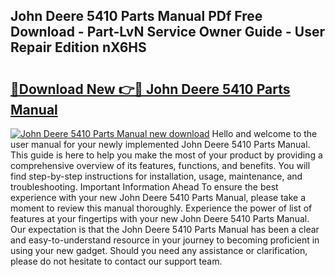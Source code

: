 ## John Deere 5410 Parts Manual PDf Free Download - Part-LvN Service Owner Guide - User Repair Edition nX6HS

# <h2><a href="http://bc93943.oget.top/?id=John+Deere+5410+Parts+Manual">🔗Download New 👉🔴 John Deere 5410 Parts Manual</a></h2>

[![John Deere 5410 Parts Manual new download](https://i.imgur.com/5g1atiW.png)](http://bc93943.oget.top/?id=John+Deere+5410+Parts+Manual)
Hello and welcome to the user manual for your newly implemented John Deere 5410 Parts Manual. This guide is here to help you make the most of your product by providing a comprehensive overview of its features, functions, and benefits. You will find step-by-step instructions for installation, usage, maintenance, and troubleshooting. Important Information Ahead To ensure the best experience with your new John Deere 5410 Parts Manual, please take a moment to review this manual thoroughly. Experience the power of list of features at your fingertips with your new John Deere 5410 Parts Manual. Our expectation is that the John Deere 5410 Parts Manual has been a clear and easy-to-understand resource in your journey to becoming proficient in using your new gadget. Should you need any assistance or clarification, please do not hesitate to contact our support team.
